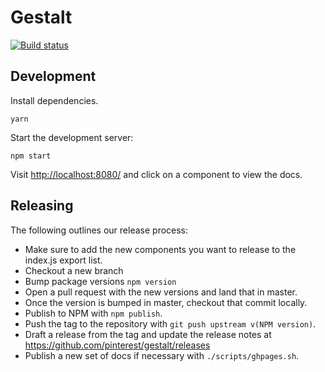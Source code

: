 # Gestalt
[![Build status](https://badge.buildkite.com/2c6b6e9f79054095354cc061876e4885f4b9212e1dbebda270.svg?branch=master)](https://buildkite.com/pinterest/gestalt)

## Development

Install dependencies.
```
yarn
```

Start the development server:
```
npm start
```
Visit [http://localhost:8080/](http://localhost:8080) and click on a component to view the docs.

## Releasing

The following outlines our release process:
* Make sure to add the new components you want to release to the index.js export list.
* Checkout a new branch
* Bump package versions `npm version`
* Open a pull request with the new versions and land that in master.
* Once the version is bumped in master, checkout that commit locally.
* Publish to NPM with `npm publish`.
* Push the tag to the repository with `git push upstream v(NPM version)`.
* Draft a release from the tag and update the release notes at https://github.com/pinterest/gestalt/releases
* Publish a new set of docs if necessary with `./scripts/ghpages.sh`.
